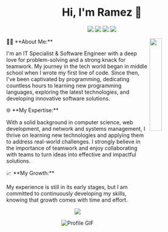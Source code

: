 <h1 align="center">Hi, I'm Ramez 👋</h1>

<p align="center">
    <a href="https://www.facebook.com/ramezhany.online"><img src="https://img.shields.io/badge/facebook-%231877F2?style=flat&logo=facebook&logoColor=white"/></a>
    <a href="https://twitter.com/rramezhany"><img src="https://img.shields.io/badge/x-%231FA1F1?style=flat&logo=twitter&logoColor=white"/></a>
    <a href="https://www.linkedin.com/in/rramezhany"><img src="https://img.shields.io/badge/linkedin-%230177B5?style=flat&logo=linkedin&logoColor=white"/></a>
    <a href="https://www.instagram.com/rramez.hany"><img src="https://img.shields.io/badge/instagram-%23E4415F?style=flat&logo=instagram&logoColor=white"/></a>
</p>

<img src="https://github.com/RamezHany/RamezHany/blob/main/profile-img.png" align="right" width="25%"/>

<p align="left">
👨‍💻 **About Me:**
</p>
<p align="left">
I'm an IT Specialist & Software Engineer with a deep love for problem-solving and a strong knack for teamwork. My journey in the tech world began in middle school when I wrote my first line of code. Since then, I've been captivated by programming, dedicating countless hours to learning new programming languages, exploring the latest technologies, and developing innovative software solutions.
</p>

<p align="left">
🌐 **My Expertise:**
</p>
<p align="left">
With a solid background in computer science, web development, and network and systems management, I thrive on learning new technologies and applying them to address real-world challenges. I strongly believe in the importance of teamwork and enjoy collaborating with teams to turn ideas into effective and impactful solutions.
</p>

<p align="left">
📈 **My Growth:**
</p>
<p align="left">
My experience is still in its early stages, but I am committed to continuously developing my skills, knowing that growth comes with time and effort.
</p>

<p align="center">
    <a href="https://ramezhany.online/" style="text-decoration: none;">
        <img src="https://img.shields.io/badge/Visit-Portfolio-%2300C853?style=for-the-badge&logo=internet-explorer&logoColor=white"/>
    </a>
</p>

<p align="center">
    <img src="https://github.com/RamezHany/RamezHany/blob/main/ss.gif" alt="Profile GIF"/>
</p>
